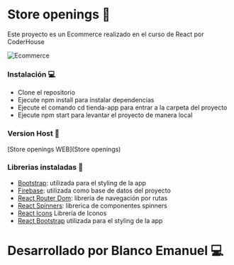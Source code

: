 # Store openings 🛒

Este proyecto es un Ecommerce realizado en el curso de React por CoderHouse 

![Ecommerce](https://i.postimg.cc/SNLVJSc7/IMAGEN-README.jpg)

### Instalación 💻

- Clone el repositorio
- Ejecute npm install para instalar dependencias
- Ejecute el comando cd tienda-app para entrar a la carpeta del proyecto
- Ejecute npm start para levantar el proyecto de manera local


### Version Host 📡
[Store openings WEB](Store openings)


### Librerias instaladas 📖

- [Bootstrap](https://getbootstrap.com/docs/5.3/getting-started/introduction/): utilizada para el styling de la app
- [Firebase](https://firebase.google.com/): utilizada como base de datos del proyecto
- [React Router Dom](https://github.com/remix-run/react-router#readme): libreria de navegación por rutas
- [React Spinners](https://www.davidhu.io/react-spinners/storybook/?path=/docs/syncloader--main/): librerica de componentes spinners
- [React Icons](https://github.com/react-icons/react-icons#readme) Librería de Iconos
- [React Bootstrap](https://react-bootstrap.github.io/) utilizada para el styling de la app

# Desarrollado por Blanco Emanuel 💻